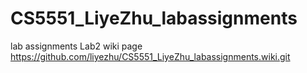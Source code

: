 # CS5551_LiyeZhu_labassignments
lab assignments
Lab2 wiki page https://github.com/liyezhu/CS5551_LiyeZhu_labassignments.wiki.git
